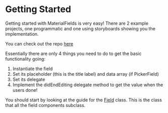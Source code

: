 # Getting Started

Getting started with MaterialFields is very easy! There are 2 example projects, one programmatic and one using storyboards showing you the implementation.

You can check out the repo [here](https://github.com/barbulescualex/MaterialFields)

Essentially there are only 4 things you need to do to get the basic functionality going:

1. Instantiate the field
2. Set its placeholder (this is the title label) and data array (if PickerField)
3. Set its delegate
4. Implement the didEndEditing delegate method to get the value when the users done!

You should start by looking at the guide for the [Field](https://barbulescualex.github.io/MaterialFields/field.html) class. This is the class that all the field components subclass.